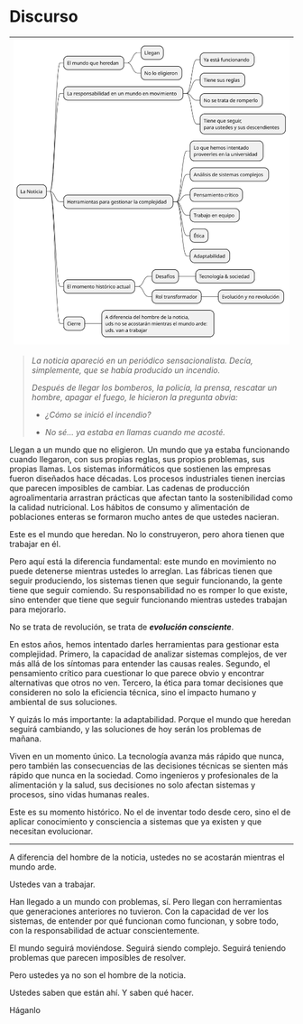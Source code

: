 # Discurso

<div align=center>

|![](/images/modelosUML/discurso.svg)
|-

</div>

> *La noticia apareció en un periódico sensacionalista. Decía, simplemente, que se había producido un incendio.*
> 
> *Después de llegar los bomberos, la policía, la prensa, rescatar un hombre, apagar el fuego, le hicieron la pregunta obvia:*
> 
> - *¿Cómo se inició el incendio?*
> 
> - *No sé... ya estaba en llamas cuando me acosté.*
> 

Llegan a un mundo que no eligieron. Un mundo que ya estaba funcionando cuando llegaron, con sus propias reglas, sus propios problemas, sus propias llamas. Los sistemas informáticos que sostienen las empresas fueron diseñados hace décadas. Los procesos industriales tienen inercias que parecen imposibles de cambiar. Las cadenas de producción agroalimentaria arrastran prácticas que afectan tanto la sostenibilidad como la calidad nutricional. Los hábitos de consumo y alimentación de poblaciones enteras se formaron mucho antes de que ustedes nacieran.

Este es el mundo que heredan. No lo construyeron, pero ahora tienen que trabajar en él.

Pero aquí está la diferencia fundamental: este mundo en movimiento no puede detenerse mientras ustedes lo arreglan. Las fábricas tienen que seguir produciendo, los sistemas tienen que seguir funcionando, la gente tiene que seguir comiendo. Su responsabilidad no es romper lo que existe, sino entender que tiene que seguir funcionando mientras ustedes trabajan para mejorarlo.

No se trata de revolución, se trata de ***evolución consciente***.

En estos años, hemos intentado darles herramientas para gestionar esta complejidad. Primero, la capacidad de analizar sistemas complejos, de ver más allá de los síntomas para entender las causas reales. Segundo, el pensamiento crítico para cuestionar lo que parece obvio y encontrar alternativas que otros no ven. Tercero, la ética para tomar decisiones que consideren no solo la eficiencia técnica, sino el impacto humano y ambiental de sus soluciones.

Y quizás lo más importante: la adaptabilidad. Porque el mundo que heredan seguirá cambiando, y las soluciones de hoy serán los problemas de mañana.

Viven en un momento único. La tecnología avanza más rápido que nunca, pero también las consecuencias de las decisiones técnicas se sienten más rápido que nunca en la sociedad. Como ingenieros y profesionales de la alimentación y la salud, sus decisiones no solo afectan sistemas y procesos, sino vidas humanas reales.

Este es su momento histórico. No el de inventar todo desde cero, sino el de aplicar conocimiento y consciencia a sistemas que ya existen y que necesitan evolucionar.

---

A diferencia del hombre de la noticia, ustedes no se acostarán mientras el mundo arde.

Ustedes van a trabajar.

Han llegado a un mundo con problemas, sí. Pero llegan con herramientas que generaciones anteriores no tuvieron. Con la capacidad de ver los sistemas, de entender por qué funcionan como funcionan, y sobre todo, con la responsabilidad de actuar conscientemente.

El mundo seguirá moviéndose. Seguirá siendo complejo. Seguirá teniendo problemas que parecen imposibles de resolver.

Pero ustedes ya no son el hombre de la noticia.

Ustedes saben que están ahí. Y saben qué hacer.

Háganlo
